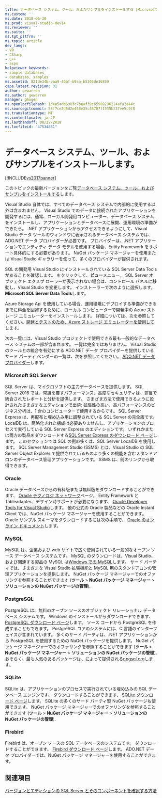 ```yaml
---
title: データベース システム、ツール、およびサンプルをインストールする |Microsoft Docs
ms.custom: ''
ms.date: 2018-06-30
ms.prod: visual-studio-dev14
ms.reviewer: ''
ms.suite: ''
ms.tgt_pltfrm: ''
ms.topic: article
dev_langs:
- VB
- CSharp
- C++
- aspx
helpviewer_keywords:
- sample databases
- databases, samples
ms.assetid: 821de34b-eaa9-40af-b9aa-b8305de16899
caps.latest.revision: 31
author: gewarren
ms.author: gewarren
manager: ghogen
ms.openlocfilehash: 1dea5adb6903c7beaf39c65909296224afa2a44c
ms.sourcegitcommit: 55f7ce2d5d2e458e35c45787f1935b237ee5c9f8
ms.translationtype: MT
ms.contentlocale: ja-JP
ms.lasthandoff: 08/22/2018
ms.locfileid: "47534881"
---
```

# <a name="installing-database-systems-tools-and-samples"></a>データベース システム、ツール、およびサンプルをインストールします。
[!INCLUDE[vs2017banner](../includes/vs2017banner.md)]

このトピックの最新バージョンをご覧[データベース システム、ツール、およびサンプルをインストールする](https://docs.microsoft.com/visualstudio/data-tools/installing-database-systems-tools-and-samples)します。  
  
  
Visual Studio 自体では、すべてのデータベース システムで内部的に使用する以外は含まれません。 Visual Studio でのデータに接続されたアプリケーションを開発するには、通常、ローカル開発用コンピューター、データベース システムをインストールし、アプリケーションとデータベースに展開、運用環境の準備ができたら。 .NET アプリケーションからアクセスできるようにして、Visual Studio データ ツールのウィンドウに表示されるデータベース システムでは、ADO.NET データ プロバイダーが必要です。 プロバイダーは、.NET アプリケーションでエンティティ データ モデルを使用する場合、Entity Framework をサポート具体的にする必要があります。     NuGet パッケージ マネージャーを使用または Visual Studio ギャラリーを使って、多くのプロバイダーが提供されます。  
  
 SQL の開発用 Visual Studio にインストールされている SQL Server Data Tools があることを確認します。 をクリックして、**ビュー**メニュー。 SQL Server オブジェクト エクスプ ローラーが表示されない場合は、コントロール パネルに移動し、Visual Studio を変更します。 インストーラーで次のように選択します。 **Microsoft SQL Server Data Tools**します。  
  
 Azure Storage Api を使用している場合、運用環境にデプロイする準備ができるまでに料金を回避するために、ローカル コンピューターで開発中の Azure ストレージ エミュレーターをインストールします。 詳細については、次を参照してください。[開発とテストのため、Azure ストレージ エミュレーターを使用して](https://azure.microsoft.com/en-us/documentation/articles/storage-use-emulator/)します。  
  
 次の一覧には、Visual Studio プロジェクトで使用できる最も一般的なデータベース システムの一部が含まれます。 一覧は完全ではありません。 Visual Studio のツールとの統合を有効にする ADO.NET データ プロバイダーを提供しているサード パーティ ベンダーの一覧は、次を参照してください。 [ADO.NET データ プロバイダー](https://msdn.microsoft.com/library/dd363565.aspx)します。  
  
### <a name="microsoft-sql-server"></a>Microsoft SQL Server  
 SQL Server は、マイクロソフトの主力データベースを提供します。 SQL Server 2016 では、常識を覆すパフォーマンス、高度なセキュリティは、豊富で統合されたレポートと分析を提供します。 さまざま方法で使用できるように設計されたさまざまなエディションで出荷: 拡張性の高い、高パフォーマンスのビジネス分析は、1 台のコンピューターで使用するからです。 SQL Server Express は、再配布と埋め込み用に調整されている SQL Server の完全版です。  LocalDB は、簡略化された構成は必要ありませんし、アプリケーションのプロセスで実行している SQL Server Express のエディションです。 いずれかまたは両方の製品をダウンロードする[SQL Server Express のダウンロード ページ](https://www.microsoft.com/en-us/server-cloud/Products/sql-server-editions/sql-server-express.aspx)します。    このセクションでは SQL の例の多くは、SQL Server LocalDB を使用します。 SQL Server Management Studio (SSMS) とは、Visual Studio の SQL Server Object Explorer で提供されているものより多くの機能を含むスタンドアロンのデータベース管理アプリケーションです。 SSMS は、前のリンクから取得できます。  
  
### <a name="oracle"></a>Oracle  
 Oracle データベースからの有料版または無料版をダウンロードすることができます、 [Oracle テクノロジ ネットワーク](http://www.oracle.com/technetwork/database/enterprise-edition/downloads/index-092322.html)ページ。 Entity Framework と Tableadapter、デザイン時サポートが必要になります、 [Oracle Developer Tools for Visual Studio](http://www.oracle.com/technetwork/developer-tools/visual-studio/overview/index.html)します。 他の公式の Oracle 製品などの Oracle Instant Client では、NuGet パッケージ マネージャーを使用することができます。  Oracle サンプル スキーマをダウンロードするには次の手順で、 [Oracle のオンライン ドキュメント](http://docs.oracle.com/cd/E11882_01/server.112/e10831/toc.htm)します。  
  
### <a name="mysql"></a>MySQL  
 MySQL は、企業および web サイトで広く使用されている一般的なオープン ソース データベース システムです。 MySQL のダウンロードは、Visual Studio、および関連する製品の MySQL は[Windows での MySQL](http://www.mysql.com/why-mysql/windows/)します。  サード パーティでは、さまざまな Visual Studio 拡張機能と MySQL 用のスタンドアロンの管理アプリケーションを提供します。 NuGet パッケージ マネージャーでのオファリングを参照することができます (**ツール** > **NuGet パッケージ マネージャー** > **ソリューションの NuGet パッケージの管理**).  
  
### <a name="postgresql"></a>PostgreSQL  
 PostgreSQL は、無料のオープン ソースのオブジェクト リレーショナル データベース システムです。 Windows のインストールからダウンロードできます、 [PostgreSQL ダウンロード ページ](http://www.postgresql.org/download/windows/)します。  ソース コードから PostgreSQL を作成することもできます。  PostgreSQL コアのシステムには、C 言語のインターフェイスが含まれています。 多くのサード パーティは、.NET アプリケーションから PostgreSQL を使用するための NuGet パッケージを提供します。  NuGet パッケージ マネージャーでのオファリングを参照することができます (**ツール** > **NuGet パッケージ マネージャー** > **ソリューションの NuGet パッケージの管理**). おそらく、最も人気のあるパッケージは、によって提供される[npgsql.org](http://www.npgsql.org)します。  
  
### <a name="sqlite"></a>SQLite  
 SQLite は、アプリケーションのプロセスで実行されている埋め込みの SQL データベース エンジンです。 ダウンロードすることができます、 [SQLite ダウンロード ページ](http://www.sqlite.org/download.html)します。 SQLite の多くのサード パーティ製 NuGet パッケージも使用できます。 NuGet パッケージ マネージャーでのオファリングを参照することができます (**ツール** > **NuGet パッケージ マネージャー** > **ソリューションの NuGet パッケージの管理**).  
  
### <a name="firebird"></a>Firebird  
 Firebird は、オープン ソースの SQL データベースのシステムです。 ダウンロードすることができます、 [Firebird ダウンロード ページ](http://firebirdsql.org/en/downloads/)します。 ADO.NET データ プロバイダーでは、NuGet パッケージ マネージャーを使用することができます。  
  
## <a name="see-also"></a>関連項目  
 [バージョンとエディションの SQL Server とそのコンポーネントを確認する方法](http://support.microsoft.com/kb/321185)

